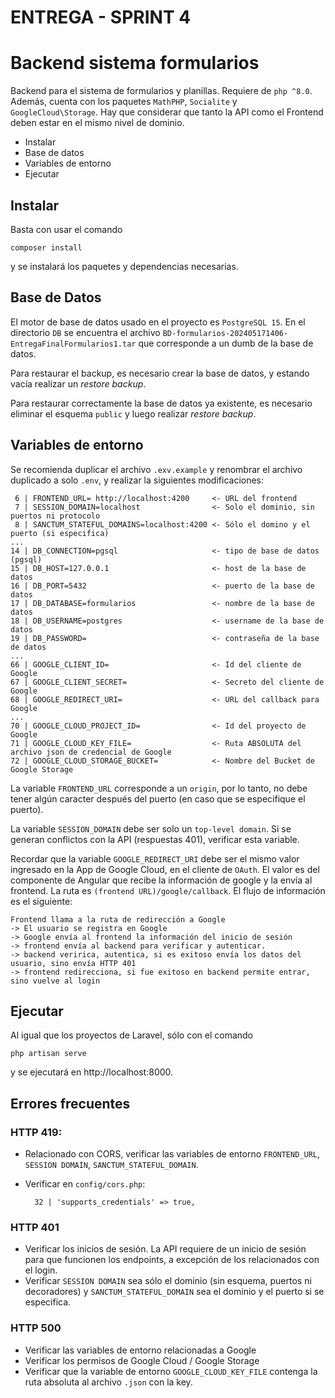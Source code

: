 # ENTREGA - SPRINT 4
# Backend sistema formularios

Backend para el sistema de formularios y planillas. Requiere de ``php ^8.0``. Además, cuenta con los paquetes ``MathPHP``, ``Socialite`` y ``GoogleCloud\Storage``.
Hay que considerar que tanto la API como el Frontend deben estar en el mismo nivel de dominio.

- Instalar
- Base de datos
- Variables de entorno
- Ejecutar


## Instalar

Basta con usar el comando

    composer install

y se instalará los paquetes y dependencias necesarias.


## Base de Datos

El motor de base de datos usado en el proyecto es ``PostgreSQL 15``. En el directorio ``DB`` se encuentra el archivo ``BD-formularios-202405171406-EntregaFinalFormularios1.tar`` que corresponde a un dumb de la base de datos.

Para restaurar el backup, es necesario crear la base de datos, y estando vacía realizar un *restore backup*.

Para restaurar correctamente la base de datos ya existente, es necesario eliminar el esquema ``public`` y luego realizar *restore backup*.

## Variables de entorno

Se recomienda duplicar el archivo ``.exv.example`` y renombrar el archivo duplicado a solo ``.env``, y realizar la siguientes modificaciones:

     6 | FRONTEND_URL= http://localhost:4200     <- URL del frontend
     7 | SESSION_DOMAIN=localhost                <- Solo el dominio, sin puertos ni protocolo
     8 | SANCTUM_STATEFUL_DOMAINS=localhost:4200 <- Sólo el domino y el puerto (si especifica)
    ...
    14 | DB_CONNECTION=pgsql                     <- tipo de base de datos (pgsql)
    15 | DB_HOST=127.0.0.1                       <- host de la base de datos
    16 | DB_PORT=5432                            <- puerto de la base de datos
    17 | DB_DATABASE=formularios                 <- nombre de la base de datos
    18 | DB_USERNAME=postgres                    <- username de la base de datos
    19 | DB_PASSWORD=                            <- contraseña de la base de datos
    ...
    66 | GOOGLE_CLIENT_ID=                       <- Id del cliente de Google
    67 | GOOGLE_CLIENT_SECRET=                   <- Secreto del cliente de Google 
    68 | GOOGLE_REDIRECT_URI=                    <- URL del callback para Google
    ...
    70 | GOOGLE_CLOUD_PROJECT_ID=                <- Id del proyecto de Google
    71 | GOOGLE_CLOUD_KEY_FILE=                  <- Ruta ABSOLUTA del archivo json de credencial de Google
    72 | GOOGLE_CLOUD_STORAGE_BUCKET=            <- Nombre del Bucket de Google Storage

La variable ``FRONTEND_URL`` corresponde a un ``origin``, por lo tanto, no debe tener algún caracter después del puerto (en caso que se especifique el puerto).

La variable ``SESSION_DOMAIN`` debe ser solo un ``top-level domain``. Si se generan conflictos con la API (respuestas 401), verificar esta variable.

Recordar que la variable ``GOOGLE_REDIRECT_URI`` debe ser el mismo valor ingresado en la App de Google Cloud, en el cliente de ``OAuth``. El valor es del componente de Angular que recibe la información de google y la envía al frontend. La ruta es ``(frontend URL)/google/callback``. El flujo de información es el siguiente:

    Frontend llama a la ruta de redirección a Google 
    -> El usuario se registra en Google 
    -> Google envía al frontend la información del inicio de sesión 
    -> frontend envía al backend para verificar y autenticar.
    -> backend veririca, autentica, si es exitoso envía los datos del usuario, sino envía HTTP 401
    -> frontend redirecciona, si fue exitoso en backend permite entrar, sino vuelve al login

## Ejecutar

Al igual que los proyectos de Laravel, sólo con el comando 

    php artisan serve

y se ejecutará en http://localhost:8000.

## Errores frecuentes

### HTTP 419:
- Relacionado con CORS, verificar las variables de entorno ``FRONTEND_URL``, ``SESSION DOMAIN``, ``SANCTUM_STATEFUL_DOMAIN``.

- Verificar en ``config/cors.php``:

        32 | 'supports_credentials' => true,

### HTTP 401

- Verificar los inicios de sesión. La API requiere de un inicio de sesión para que funcionen los endpoints, a excepción de los relacionados con el login.
- Verificar ``SESSION DOMAIN`` sea sólo el dominio (sin esquema, puertos ni decoradores) y ``SANCTUM_STATEFUL_DOMAIN`` sea el dominio y el puerto si se especifica.

### HTTP 500

- Verificar las variables de entorno relacionadas a Google
- Verificar los permisos de Google Cloud / Google Storage
- Verificar que la variable de entorno ``GOOGLE_CLOUD_KEY_FILE`` contenga la ruta absoluta al archivo ``.json`` con la key.